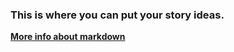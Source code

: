 ﻿### This is where you can put your story ideas.

[**More info about markdown**](https://github.com/adam-p/markdown-here/wiki/Markdown-Cheatsheet)